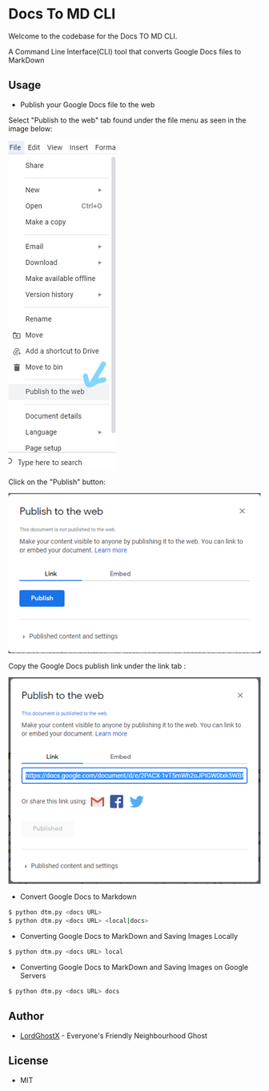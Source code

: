 # Docs To MD CLI

Welcome to the codebase for the Docs TO MD CLI.

A Command Line Interface(CLI) tool that converts Google Docs files to MarkDown

## Usage

* Publish your Google Docs file to the web

Select "Publish to the web" tab found under the file menu as seen in the image below:

![publish_step_1](docs_publish_step_1.jpg)


Click on the "Publish" button:

![publish_step_1](docs_publish_step_2.png)


Copy the Google Docs publish link under the link tab :

![publish_step_1](docs_publish_step_3.png)


* Convert Google Docs to Markdown

```bash
$ python dtm.py <docs URL>
$ python dtm.py <docs URL> <local|docs>
```

* Converting Google Docs to MarkDown and Saving Images Locally

```bash
$ python dtm.py <docs URL> local
```

* Converting Google Docs to MarkDown and Saving Images on Google Servers

```bash
$ python dtm.py <docs URL> docs
```

## Author

* [LordGhostX](https://twitter.com/LordGhostX) - Everyone's Friendly Neighbourhood Ghost

## License

* MIT
